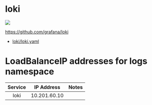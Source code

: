 # loki

![](https://i.imgur.com/bdN7Grj.png)

https://github.com/grafana/loki

* [loki/loki.yaml](loki/loki.yaml)


# LoadBalanceIP addresses for logs namespace
|       Service         	| IP Address       	| Notes 	|
|:------------------:    	|-----------------	|-------	|
| loki                  	| 10.201.60.10    	|       	|
